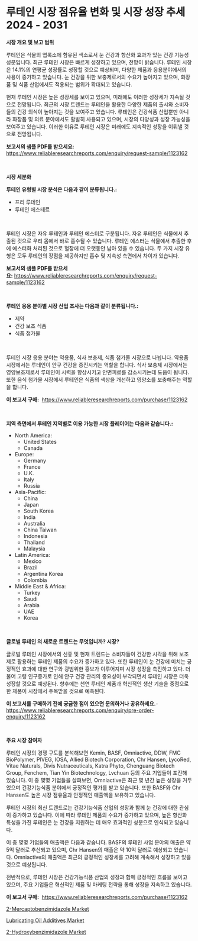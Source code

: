 <p><h1>루테인 시장 점유율 변화 및 시장 성장 추세 2024 - 2031</h1></p><p><strong>시장 개요 및 보고 범위</strong></p>
<p><p>루테인은 식물의 엽록소에 함유된 색소로서 눈 건강과 항산화 효과가 있는 건강 기능성 성분입니다. 최근 루테인 시장은 빠르게 성장하고 있으며, 전망이 밝습니다. 루테인 시장은 14.1%의 연평균 성장률로 성장할 것으로 예상되며, 다양한 제품과 응용분야에서의 사용이 증가하고 있습니다. 눈 건강을 위한 보충제로서의 수요가 높아지고 있으며, 화장품 및 식품 산업에서도 적용되는 범위가 확대되고 있습니다.</p><p>현재 루테인 시장은 높은 성장세를 보이고 있으며, 미래에도 이러한 성장세가 지속될 것으로 전망됩니다. 최근의 시장 트렌드는 루테인을 활용한 다양한 제품의 출시와 소비자들의 건강 의식이 높아지는 것을 보여주고 있습니다. 루테인은 건강식품 산업뿐만 아니라 화장품 및 의료 분야에서도 활발히 사용되고 있으며, 시장의 다양성과 성장 가능성을 보여주고 있습니다. 이러한 이유로 루테인 시장은 미래에도 지속적인 성장을 이뤄낼 것으로 전망됩니다.</p></p>
<p><strong>보고서의 샘플 PDF를 받으세요:</strong> <a href="https://www.reliableresearchreports.com/enquiry/request-sample/1123162">https://www.reliableresearchreports.com/enquiry/request-sample/1123162</a></p>
<p>&nbsp;</p>
<p><strong>시장 세분화</strong></p>
<p><strong>루테인 유형별 시장 분석은 다음과 같이 분류됩니다.:</strong></p>
<p><ul><li>프리 루테인</li><li>루테인 에스테르</li></ul></p>
<p>&nbsp;</p>
<p><p>루테인 시장은 자유 루테인과 루테인 에스터로 구분됩니다. 자유 루테인은 식물에서 추출된 것으로 우리 몸에서 바로 흡수될 수 있습니다. 루테인 에스터는 식물에서 추출한 후에 에스터화 처리된 것으로 혈장에 더 오랫동안 남아 있을 수 있습니다. 두 가지 시장 유형은 모두 루테인의 장점을 제공하지만 흡수 및 지속성 측면에서 차이가 있습니다.</p></p>
<p><strong>보고서의 샘플 PDF를 받으세요:</strong>&nbsp;<a href="https://www.reliableresearchreports.com/enquiry/request-sample/1123162">https://www.reliableresearchreports.com/enquiry/request-sample/1123162</a></p>
<p>&nbsp;</p>
<p><strong> 루테인 응용 분야별 시장 산업 조사는 다음과 같이 분류됩니다.:</strong></p>
<p><ul><li>제약</li><li>건강 보조 식품</li><li>식품 첨가물</li></ul></p>
<p>&nbsp;</p>
<p><p>루테인 시장 응용 분야는 약용품, 식사 보충제, 식품 첨가물 시장으로 나뉩니다. 약용품 시장에서는 루테인이 안구 건강을 증진시키는 역할을 합니다. 식사 보충제 시장에서는 영양보조제로서 루테인이 시력을 향상시키고 안면피로를 감소시키는데 도움이 됩니다. 또한 음식 첨가물 시장에서 루테인은 식품의 색상을 개선하고 영양소를 보충해주는 역할을 합니다.</p></p>
<p><strong>이 보고서 구매:</strong>&nbsp; <a href="https://www.reliableresearchreports.com/purchase/1123162">https://www.reliableresearchreports.com/purchase/1123162</a></p>
<p>&nbsp;</p>
<p><strong>지역 측면에서 루테인 지역별로 이용 가능한 시장 플레이어는 다음과 같습니다.:</strong></p>
<p><ul>
    <li>
        North America:
        <ul>
            <li>United States</li>
            <li>Canada</li>
        </ul>
    </li>
    <li>
        Europe:
        <ul>
            <li>Germany</li>
            <li>France</li>
            <li>U.K.</li>
            <li>Italy</li>
            <li>Russia</li>
        </ul>
    </li>
    <li>
        Asia-Pacific:
        <ul>
            <li>China</li>
            <li>Japan</li>
            <li>South Korea</li>
            <li>India</li>
            <li>Australia</li>
            <li>China Taiwan</li>
            <li>Indonesia</li>
            <li>Thailand</li>
            <li>Malaysia</li>
        </ul>
    </li>
    <li>
        Latin America:
        <ul>
            <li>Mexico</li>
            <li>Brazil</li>
            <li>Argentina Korea</li>
            <li>Colombia</li>
        </ul>
    </li>
    <li>
        Middle East & Africa:
        <ul>
            <li>Turkey</li>
            <li>Saudi</li>
            <li>Arabia</li>
            <li>UAE</li>
            <li>Korea</li>
        </ul>
    </li>
    </ul></p>
<p>&nbsp;</p>
<p><strong>글로벌 루테인 의 새로운 트렌드는 무엇입니까? 시장?</strong></p>
<p><p>글로벌 루테인 시장에서의 신흥 및 현재 트렌드는 소비자들이 건강한 시각을 위해 보조제로 활용하는 루테인 제품의 수요가 증가하고 있다. 또한 루테인이 눈 건강에 미치는 긍정적인 효과에 대한 연구와 광범위한 홍보가 이루어지며 시장 성장을 촉진하고 있다. 더불어 고령 인구증가로 인해 안구 건강 관리의 중요성이 부각되면서 루테인 시장은 더욱 성장할 것으로 예상된다. 향후에는 천연 루테인 제품과 혁신적인 생산 기술을 중점으로 한 제품이 시장에서 주목받을 것으로 예측된다.</p></p>
<p><strong>이 보고서를 구매하기 전에 궁금한 점이 있으면 문의하거나 공유하세요.</strong>- <a href="https://www.reliableresearchreports.com/enquiry/pre-order-enquiry/1123162">https://www.reliableresearchreports.com/enquiry/pre-order-enquiry/1123162</a></p>
<p>&nbsp;</p>
<p><strong>주요 시장 참여자</strong></p>
<p><p>루테인 시장의 경쟁 구도를 분석해보면 Kemin, BASF, Omniactive, DDW, FMC BioPolymer, PIVEG, IOSA, Allied Biotech Corporation, Chr Hansen, LycoRed, Vitae Naturals, Divis Nutraceuticals, Katra Phyto, Chenguang Biotech Group, Fenchem, Tian Yin Biotechnology, Lvchuan 등의 주요 기업들이 포진해 있습니다. 이 중 몇몇 기업들을 살펴보면, Omniactive은 최근 몇 년간 높은 성장을 거두었으며 건강기능식품 분야에서 긍정적인 평가를 받고 있습니다. 또한 BASF와 Chr Hansen도 높은 시장 점유율과 안정적인 매출액을 보유하고 있습니다.</p><p>루테인 시장의 최신 트렌드로는 건강기능식품 산업의 성장과 함께 눈 건강에 대한 관심이 증가하고 있습니다. 이에 따라 루테인 제품의 수요가 증가하고 있으며, 높은 항산화 특성을 가진 루테인은 눈 건강을 지원하는 데 매우 효과적인 성분으로 인식되고 있습니다.</p><p>이 중 몇몇 기업들의 매출액은 다음과 같습니다. BASF의 루테인 사업 분야의 매출은 약 5억 달러로 추산되고 있으며, Chr Hansen의 매출은 약 10억 달러로 예상되고 있습니다. Omniactive의 매출액은 최근의 긍정적인 성장세를 고려해 계속해서 성장하고 있을 것으로 예상됩니다.</p><p>전반적으로, 루테인 시장은 건강기능식품 산업의 성장과 함께 긍정적인 흐름을 보이고 있으며, 주요 기업들은 혁신적인 제품 및 마케팅 전략을 통해 성장을 지속하고 있습니다.</p></p>
<p><strong>이 보고서 구매:</strong>&nbsp;&nbsp;<a href="https://www.reliableresearchreports.com/purchase/1123162">https://www.reliableresearchreports.com/purchase/1123162</a></p>
<p><p><a href="https://view.publitas.com/reportprime-1/2-mercaptobenzimidazole-market-size-and-examines-its-market-scope-with-a-primary-focus-on-growth-opportunities-and-forecasted-trends-spanning-from-2023-to-2030/">2-Mercaptobenzimidazole Market</a></p><p><a href="https://github.com/Hazelklievgspy6vdcsmu106w/Market-Research-Report-List-1/blob/main/lubricating-oil-additives-market.md">Lubricating Oil Additives Market</a></p><p><a href="https://view.publitas.com/reportprime-1/2-hydroxybenzimidazole-market-centers-on-aspects-such-as-market-growth-market-share-market-opportunity-and-projected-forecasts-spanning-from-2023-to-2030/">2-Hydroxybenzimidazole Market</a></p></p>
